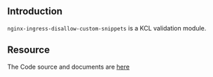 ## Introduction

`nginx-ingress-disallow-custom-snippets` is a KCL validation module.

## Resource

The Code source and documents are [here](https://github.com/kcl-lang/modules/tree/main/nginx-ingress-disallow-custom-snippets)
